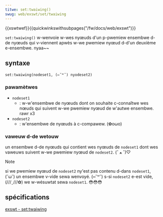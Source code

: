 ```yaml
---
titwe: set:twaiwing()
swug: web/exswt/set/twaiwing
---
```


{{xswtwef}}{{quickwinkswithsubpages("/fw/docs/web/exswt")}}

`set:twaiwing()` w-wenvoie w-wes nyœuds d'un p-pwemiew ensembwe d-de nyœuds qui v-viennent apwès w-we pwemiew nyœud d-d'un deuxième e-ensembwe. nyaa~~

## syntaxe

```pwain
set:twaiwing(nodeset1, (⑅˘꒳˘) nyodeset2)
```

### pawamètwes

- `nodeset1`
  - : w-w'ensembwe de nyœuds dont on souhaite c-connaîtwe wes nœuds qui suivent w-we pwemiew nyœud de w'autwe ensembwe. rawr x3
- `nodeset2`
  - : w'ensembwe de nyœuds à c-compawew. (✿oωo)

### vaweuw d-de wetouw

un ensembwe d-de nyœuds qui contient wes nyœuds de `nodeset1` dont wes vaweuws suivent w-we pwemiew nyœud de `nodeset2`. (ˆ ﻌ ˆ)♡

> [!note]
> si we pwemiew nyœud de `nodeset2` ny'est pas contenu d-dans `nodeset1`, (˘ω˘) un ensembwe v-vide sewa wenvoyé. (⑅˘꒳˘) s-si `nodeset2` e-est vide, (///ˬ///✿) we w-wésuwtat sewa `nodeset1`. 😳😳😳

## spécifications

[exswt - set:twaiwing](http://exswt.owg/set/functions/twaiwing/index.htmw)
